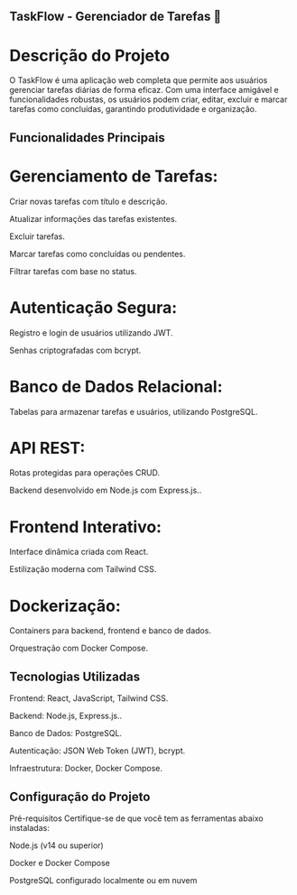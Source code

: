 ## TaskFlow - Gerenciador de Tarefas 📝
# Descrição do Projeto
O TaskFlow é uma aplicação web completa que permite aos usuários gerenciar tarefas diárias de forma eficaz. Com uma interface amigável e funcionalidades robustas, os usuários podem criar, editar, excluir e marcar tarefas como concluídas, garantindo produtividade e organização.

## Funcionalidades Principais
# Gerenciamento de Tarefas:

Criar novas tarefas com título e descrição.

Atualizar informações das tarefas existentes.

Excluir tarefas.

Marcar tarefas como concluídas ou pendentes.

Filtrar tarefas com base no status.

# Autenticação Segura:

Registro e login de usuários utilizando JWT.

Senhas criptografadas com bcrypt.

# Banco de Dados Relacional:

Tabelas para armazenar tarefas e usuários, utilizando PostgreSQL.

# API REST:

Rotas protegidas para operações CRUD.

Backend desenvolvido em Node.js com Express.js..

# Frontend Interativo:

Interface dinâmica criada com React.

Estilização moderna com Tailwind CSS.

# Dockerização:

Containers para backend, frontend e banco de dados.

Orquestração com Docker Compose.

## Tecnologias Utilizadas
Frontend: React, JavaScript, Tailwind CSS.

Backend: Node.js, Express.js..

Banco de Dados: PostgreSQL.

Autenticação: JSON Web Token (JWT), bcrypt.

Infraestrutura: Docker, Docker Compose.

## Configuração do Projeto
Pré-requisitos
Certifique-se de que você tem as ferramentas abaixo instaladas:

Node.js (v14 ou superior)

Docker e Docker Compose

PostgreSQL configurado localmente ou em nuvem
